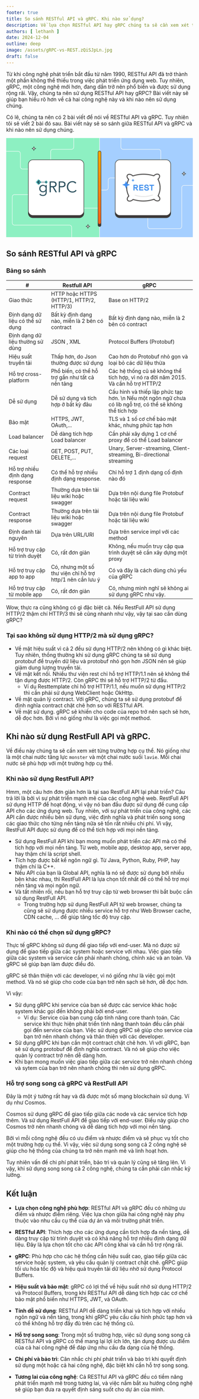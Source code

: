 ```yaml
---
footer: true
title: So sánh RESTful API và gRPC. Khi nào sử dụng?
description: Về lựa chọn RESTful API hay gRPC chúng ta sẽ cần xem xét từng trường hợp cụ thể. Nó giống như là một chai nước tăng lực `monster` và một chai nước suối `lavie`. Mỗi chai nước sẽ phù hợp với một trường hợp cụ thể.
authors: [ lethanh ]
date: 2024-12-04
outline: deep
image: /assets/gRPC-vs-REST.zQiSJpLn.jpg
draft: false
---
```


Từ khi công nghệ phát triển bắt đầu từ năm 1990, RESTful API đã trở thành một phần không thể thiếu trong việc phát triển ứng dụng web. Tuy nhiên, gRPC, một công nghệ mới hơn, đang dần trở nên phổ biến và được sử dụng rộng rãi. Vậy, chúng ta nên sử dụng RESTful API hay gRPC? Bài viết này sẽ giúp bạn hiểu rõ hơn về cả hai công nghệ này và khi nào nên sử dụng chúng.

Có lẽ, chúng ta nên có 2 bài viết để nói về RESTful API và gRPC. Tuy nhiên tôi sẽ viết 2 bài đó sau. Bài viết này sẽ so sánh giữa RESTful API và gRPC và khi nào nên sử dụng chúng.

![gRPC-vs-REST](images/2024-12-04-so-sanh-restfull-api-va-grpc-khi-nao-su-dung/gRPC-vs-REST.jpg)

## So sánh RESTful API và gRPC

### Bảng so sánh

| #                                | Restfull API                                              | gRPC                                                                                                      |
|----------------------------------|-----------------------------------------------------------|-----------------------------------------------------------------------------------------------------------|
| Giao thức                        | HTTP hoặc HTTPS (HTTP/1, HTTP/2, HTTP/3)                  | Base on HTTP/2                                                                                            |
| Định dạng dữ liệu có thể sử dụng | Bất kỳ định dạng nào, miễn là 2 bên có contract           | Bất kỳ định dạng nào, miễn là 2 bên có contract                                                           |
| Định dạng dữ liệu thường sử dùng | JSON , XML                                                | Protocol Buffers (Protobuf)                                                                               |
| Hiệu suất truyền tải             | Thấp hơn, do Json thường được sử dụng                     | Cao hơn do Protobuf nhỏ gọn và loại bỏ các dữ liệu thừa                                                   |
| Hỗ trợ cross-platform            | Phổ biến, có thể hỗ trợ gần như tất cả nền tảng           | Các hệ thống cũ sẽ không thể tích hợp, vì nó ra đời năm 2015. Và cần hỗ trợ HTTP/2                        |
| Dễ sử dụng                       | Dễ sử dụng và tích hợp ở bất kỳ đâu                       | Cấu hình và thiếp lập phức tạp hơn. \n Nếu một ngôn ngữ chưa có lib ngỗ trợ, có thể sẽ không thể tích hợp |
| Bảo mật                          | HTTPS, JWT, OAuth,...                                     | TLS và 1 số cơ chế bảo mật khác, nhưng phức tạp hơn                                                       |
| Load balancer                    | Dễ dàng tích hợp Load balancer                            | Cần phải xây dựng 1 cơ chế proxy để có thể Load balancer                                                  |
| Các loại request                 | GET, POST, PUT, DELETE,...                                | Unary, Server-streaming, Client-streaming, Bi-directional streaming                                       |
| Hỗ trợ nhiều định dạng response  | Có thể hỗ trợ nhiều định dạng response.                   | Chỉ hỗ trợ 1 định dạng cố định nào đó                                                                     |
| Contract request                 | Thường dựa trên tài liệu wiki hoặc swagger                | Dựa trên nội dung file Protobuf hoặc tài liệu wiki                                                        |
| Contract response                | Thường dựa trên tài liệu wiki hoặc swagger                | Dựa trên nội dung file Protobuf hoặc tài liệu wiki                                                        |
| Định danh tài nguyên             | Dựa trên URL/URI                                          | Dựa trên service impl với các method                                                                      |
| Hỗ trợ truy cập từ trình duyệt   | Có, rất đơn giản                                          | Không, nếu muốn truy cập qua trình duyệt sẽ cần xây dựng một proxy                                        |
| Hỗ trợ truy cập app to app       | Có, nhưng một số thư viện chỉ hỗ trợ http/1 nên cần lưu ý | Có và đây là cách dùng chủ yếu của gRPC                                                                   |
| Hỗ trợ truy cập từ mobile app    | Có, rất đơn giản                                          | Có, nhưng mình nghĩ sẽ không ai sử dụng gRPC như vậy.                                                     |

Wow, thực ra cũng không có gì đặc biệt cả. Nếu RestFull API sử dụng HTTP/2 thậm chí HTTP/3 thì sẽ cũng nhanh như vậy, vậy tại sao cần dùng gRPC?

### Tại sao không sử dụng HTTP/2 mà sử dụng gRPC?
- Về mặt hiệu suất vì cả 2 đều sử dụng HTTP/2 nên không có gì khác biệt. Tuy nhiên, thồng thường khi sử dụng gRPC chúng ta sẽ sử dụng protobuf để truyền dữ liệu và protobuf nhỏ gọn hơn JSON nên sẽ giúp giảm dung lượng truyền tải.
- Về mặt kết nối. Nhiều thư viện rest chỉ hỗ trợ HTTP/1.1 nên sẽ không thể tận dụng được HTTP/2. Còn gRPC thì sẽ hỗ trợ HTTP/2 từ đầu.
  - Ví dụ Resttemplate chỉ hỗ trợ HTTP/1.1, nếu muốn sử dụng HTTP/2 thì cần phải sử dụng WebClient hoặc OkHttp.
- Về mặt quản lý contract. Với gRPC, chúng ta sẽ sử dụng protobuf để định nghĩa contract chặt chẽ hơn so với RESTful API.
- Về mặt sử dụng. gRPC sẽ khiến cho code của repo trở nên sạch sẽ hơn, dễ đọc hơn. Bởi vì nó giống như là việc gọi một method.

## Khi nào sử dụng RestFull API và gRPC.
Về điều này chúng ta sẽ cần xem xét từng trường hợp cụ thể. Nó giống như là một chai nước tăng lực `monster` và một chai nước suối `lavie`. Mỗi chai nước sẽ phù hợp với một trường hợp cụ thể.

### Khi nào sử dụng RestFull API?
Hmm, một câu hơn đơn giản hơn là tại sao RestFull API lại phát triển? Câu trả lời  là bởi vì sự phát triển mạnh mẽ của các công nghệ web.
RestFull API sử dụng HTTP để hoạt động, vì vậy nó ban đầu được sử dụng để cung cấp API cho các ứng dụng web.
Tuy nhiên, với sự phát triển của công nghệ, các API cần được nhiều bên sử dụng, việc định nghĩa và phát triển song song các giao thức cho từng nền tảng nữa sẽ tốn rất nhiều chi phí. Vì vậy, RestFull API được sử dụng để có thể tích hợp với mọi nền tảng.

- Sử dụng RestFull API khi bạn mong muốn phát triển các API mà có thể tích hợp với mọi nền tảng. Từ web, mobile app, desktop app, server app, hay thậm chí là script shell. 
- Tích hợp được bất kể ngôn ngữ gì. Từ Java, Python, Ruby, PHP, hay thậm chí là C++.
- Nếu API của bạn là Global API, nghĩa là nó sẽ được sử dụng bởi nhiều bên khác nhau, thì RestFull API là lựa chọn tốt nhất để có thể hỗ trợ mọi nền tảng và mọi ngôn ngữ.
- Và tất nhiên rồi, nếu bạn hỗ trợ truy cập từ web browser thì bắt buộc cần sử dụng RestFull API.
  - Trong trường hợp sử dụng RestFull API từ web browser, chúng ta cũng sẽ sử dụng được nhiều service hỗ trợ như Web Browser cache, CDN cache, ... để giúp tăng tốc độ truy cập.
  
### Khi nào có thể chọn sử dụng gRPC?
Thực tế gRPC không sử dụng để giao tiếp với end-user. Mà nó được sử dụng để giao tiếp giữa các system hoặc service với nhau. Việc giao tiếp giữa các system và service cần phải nhanh chóng, chính xác và an toàn. Và gRPC sẽ giúp bạn làm được điều đó.

gRPC sẽ thân thiện với các developer, vì nó giống như là việc gọi một method. Và nó sẽ giúp cho code của bạn trở nên sạch sẽ hơn, dễ đọc hơn.

Vì vậy:
- Sử dụng gRPC khi service của bạn sẽ được các service khác hoặc system khác gọi đến không phải bởi end-user.
  - Ví dụ: Service của bạn cung cấp tính năng core thanh toán. Các service khi thực hiện phát triển tính năng thanh toán đều cần phải gọi đến service của bạn. Việc sử dụng gRPC sẽ giúp cho service của bạn trở nên nhanh chóng và thân thiện với các developer.
- Sử dụng gRPC khi bạn cần một contract chặt chẽ hơn. Vì với gRPC, bạn sẽ sử dụng protobuf để định nghĩa contract. Và nó sẽ giúp cho việc quản lý contract trở nên dễ dàng hơn.
- Khi bạn mong muốn việc giao tiếp giữa các service trở nên nhanh chóng và sytem của bạn trở nên nhanh chóng thì nên sử dụng gRPC.

### Hỗ trợ song song cả gRPC và RestFull API
Đây là một ý tưởng rất hay và đã được một số mạng blockchain sử dụng. Ví dụ như Cosmos.

Cosmos sử dụng gRPC để giao tiếp giữa các node và các service tích hợp thêm. Và sử dụng RestFull API để giao tiếp với end-user. Điều này giúp cho Cosmos trở nên nhanh chóng và dễ dàng tích hợp với mọi nền tảng.

Bởi vì mỗi công nghệ đều có ưu điểm và nhược điểm và sẽ phục vụ tốt cho một trường hợp cụ thể. Vì vậy, việc sử dụng song song cả 2 công nghệ sẽ giúp cho hệ thống của chúng ta trở nên mạnh mẽ và linh hoạt hơn.

Tuy nhiên vấn đề chi phí phát triển, bảo trì và quản lý cũng sẽ tăng lên. Vì vậy, khi sử dụng song song cả 2 công nghệ, chúng ta cần phải cân nhắc kỹ lưỡng.



## Kết luận

- **Lựa chọn công nghệ phù hợp**: RESTful API và gRPC đều có những ưu điểm và nhược điểm riêng. Việc lựa chọn giữa hai công nghệ này phụ thuộc vào nhu cầu cụ thể của dự án và môi trường phát triển.

- **RESTful API**: Thích hợp cho các ứng dụng cần tích hợp đa nền tảng, dễ dàng truy cập từ trình duyệt và có khả năng hỗ trợ nhiều định dạng dữ liệu. Đây là lựa chọn tốt cho các API công khai và cần hỗ trợ rộng rãi.

- **gRPC**: Phù hợp cho các hệ thống cần hiệu suất cao, giao tiếp giữa các service hoặc system, và yêu cầu quản lý contract chặt chẽ. gRPC giúp tối ưu hóa tốc độ và hiệu quả truyền tải dữ liệu nhờ sử dụng Protocol Buffers.

- **Hiệu suất và bảo mật**: gRPC có lợi thế về hiệu suất nhờ sử dụng HTTP/2 và Protocol Buffers, trong khi RESTful API dễ dàng tích hợp các cơ chế bảo mật phổ biến như HTTPS, JWT, và OAuth.

- **Tính dễ sử dụng**: RESTful API dễ dàng triển khai và tích hợp với nhiều ngôn ngữ và nền tảng, trong khi gRPC yêu cầu cấu hình phức tạp hơn và có thể không hỗ trợ đầy đủ trên các hệ thống cũ.

- **Hỗ trợ song song**: Trong một số trường hợp, việc sử dụng song song cả RESTful API và gRPC có thể mang lại lợi ích lớn, tận dụng được ưu điểm của cả hai công nghệ để đáp ứng nhu cầu đa dạng của hệ thống.

- **Chi phí và bảo trì**: Cân nhắc chi phí phát triển và bảo trì khi quyết định sử dụng một hoặc cả hai công nghệ, đặc biệt khi cần hỗ trợ song song.

- **Tương lai của công nghệ**: Cả RESTful API và gRPC đều có tiềm năng phát triển mạnh mẽ trong tương lai, và việc nắm bắt xu hướng công nghệ sẽ giúp bạn đưa ra quyết định sáng suốt cho dự án của mình.
